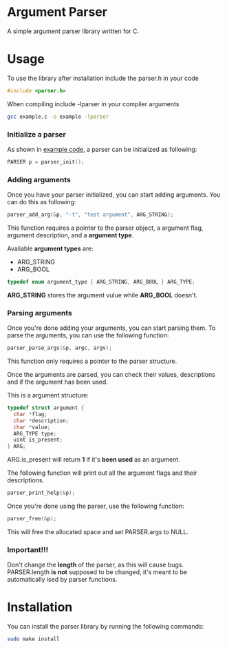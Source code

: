 # Argument Parser

A simple argument parser library written for C.

# Usage

To use the library after installation include the parser.h in your code
```C
#include <parser.h>
```

When compiling include -lparser in your compiler arguments
```sh
gcc example.c -o example -lparser
```

### Initialize a parser
As shown in [example code](https://github.com/MaxV906/Argument-Parser/blob/main/example.c), a parser can be initialized as following:
```C
PARSER p = parser_init();
```
### Adding arguments
Once you have your parser initialized, you can start adding arguments. You can do this as following:
```C
parser_add_arg(&p, "-t", "test argument", ARG_STRING);
```
This function requires a pointer to the parser object, a argument flag, argument description, and a **argument type**.

Avaliable **argument types** are:
* ARG_STRING
* ARG_BOOL
```C
typedef enum argument_type { ARG_STRING, ARG_BOOL } ARG_TYPE;
```

**ARG_STRING** stores the argument vulue while **ARG_BOOL** doesn't.

### Parsing arguments

Once you're done adding your arguments, you can start parsing them. To parse the arguments, you can use the following function:

```C
parser_parse_args(&p, argc, argv);
```

This function only requires a pointer to the parser structure.

Once the arguments are parsed, you can check their values, descriptions and if the argument has been used.

This is a argument structure:
```C
typedef struct argument {
  char *flag;
  char *description;
  char *value;
  ARG_TYPE type;
  uint is_present;
} ARG;
```

ARG.is_present will return **1** if it's **been used** as an argument.

The following function will print out all the argument flags and their descriptions.
```C
parser_print_help(&p);
```

Once you're done using the parser, use the following function:
```C
parser_free(&p);
```
This will free the allocated space and set PARSER.args to NULL.

### Important!!!
Don't change the **length** of the parser, as this will cause bugs.
PARSER.length **is not** supposed to be changed, it's meant to be automatically ised by parser functions.

# Installation

You can install the parser library by running the following commands:
```bash
sudo make install
```

